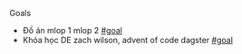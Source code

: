 Goals 
-  Đồ án mlop 1 mlop 2 [#goal](app://obsidian.md/index.html#goal)
- Khóa học DE zach wilson, advent of code dagster [#goal](app://obsidian.md/index.html#goal) 